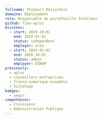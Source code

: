 ```yaml
---
fullname: Thibault Desjardins
domaine: Déploiement
role: Responsable de portefeuille Intérieur
github: Tibo-aplus
missions:
  - start: 2019-10-01
    end: 2024-01-01
    status: independent
    employer: octo
  - start: 2024-01-02
    end: 2026-10-01
    status: admin
    employer: DINUM
previously:
  - aplus
  - conseillers-entreprises
  - france-numerique-ensemble
  - histologe
badges:
  - segur
competences:
  - Croissance
  - Administration Publique
---
```

